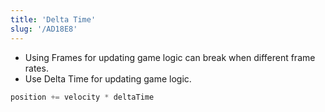 ```yaml
---
title: 'Delta Time'
slug: '/AD18E8'
---
```


- Using Frames for updating game logic can break when different frame rates.
- Use Delta Time for updating game logic.

```cpp
position += velocity * deltaTime
```
